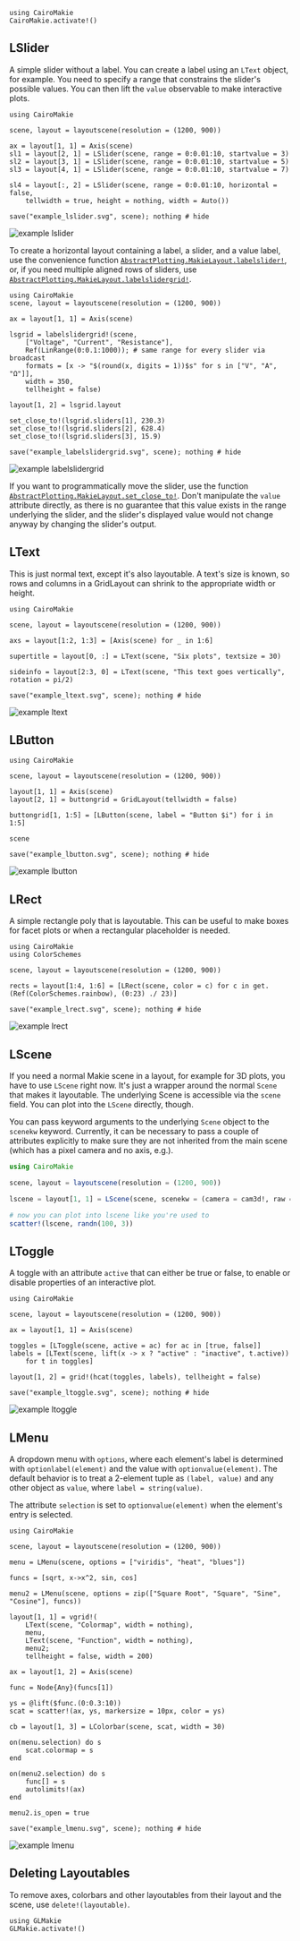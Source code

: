 ```@eval
using CairoMakie
CairoMakie.activate!()
```

## LSlider

A simple slider without a label. You can create a label using an `LText` object,
for example. You need to specify a range that constrains the slider's possible values.
You can then lift the `value` observable to make interactive plots.

```@example
using CairoMakie

scene, layout = layoutscene(resolution = (1200, 900))

ax = layout[1, 1] = Axis(scene)
sl1 = layout[2, 1] = LSlider(scene, range = 0:0.01:10, startvalue = 3)
sl2 = layout[3, 1] = LSlider(scene, range = 0:0.01:10, startvalue = 5)
sl3 = layout[4, 1] = LSlider(scene, range = 0:0.01:10, startvalue = 7)

sl4 = layout[:, 2] = LSlider(scene, range = 0:0.01:10, horizontal = false,
    tellwidth = true, height = nothing, width = Auto())

save("example_lslider.svg", scene); nothing # hide
```

![example lslider](example_lslider.svg)

To create a horizontal layout containing a label, a slider, and a value label, use the convenience function [`AbstractPlotting.MakieLayout.labelslider!`](@ref), or, if you need multiple aligned rows of sliders, use [`AbstractPlotting.MakieLayout.labelslidergrid!`](@ref).

```@example
using CairoMakie
scene, layout = layoutscene(resolution = (1200, 900))

ax = layout[1, 1] = Axis(scene)

lsgrid = labelslidergrid!(scene,
    ["Voltage", "Current", "Resistance"],
    Ref(LinRange(0:0.1:1000)); # same range for every slider via broadcast
    formats = [x -> "$(round(x, digits = 1))$s" for s in ["V", "A", "Ω"]],
    width = 350,
    tellheight = false)
    
layout[1, 2] = lsgrid.layout

set_close_to!(lsgrid.sliders[1], 230.3)
set_close_to!(lsgrid.sliders[2], 628.4)
set_close_to!(lsgrid.sliders[3], 15.9)

save("example_labelslidergrid.svg", scene); nothing # hide
```

![example labelslidergrid](example_labelslidergrid.svg)

If you want to programmatically move the slider, use the function [`AbstractPlotting.MakieLayout.set_close_to!`](@ref).
Don't manipulate the `value` attribute directly, as there is no guarantee that
this value exists in the range underlying the slider, and the slider's displayed value would
not change anyway by changing the slider's output.

## LText

This is just normal text, except it's also layoutable. A text's size is known,
so rows and columns in a GridLayout can shrink to the appropriate width or height.

```@example
using CairoMakie

scene, layout = layoutscene(resolution = (1200, 900))

axs = layout[1:2, 1:3] = [Axis(scene) for _ in 1:6]

supertitle = layout[0, :] = LText(scene, "Six plots", textsize = 30)

sideinfo = layout[2:3, 0] = LText(scene, "This text goes vertically", rotation = pi/2)

save("example_ltext.svg", scene); nothing # hide
```

![example ltext](example_ltext.svg)

## LButton

```@example
using CairoMakie

scene, layout = layoutscene(resolution = (1200, 900))

layout[1, 1] = Axis(scene)
layout[2, 1] = buttongrid = GridLayout(tellwidth = false)

buttongrid[1, 1:5] = [LButton(scene, label = "Button $i") for i in 1:5]

scene

save("example_lbutton.svg", scene); nothing # hide
```

![example lbutton](example_lbutton.svg)


## LRect

A simple rectangle poly that is layoutable. This can be useful to make boxes for
facet plots or when a rectangular placeholder is needed.

```@example
using CairoMakie
using ColorSchemes

scene, layout = layoutscene(resolution = (1200, 900))

rects = layout[1:4, 1:6] = [LRect(scene, color = c) for c in get.(Ref(ColorSchemes.rainbow), (0:23) ./ 23)]

save("example_lrect.svg", scene); nothing # hide
```

![example lrect](example_lrect.svg)

## LScene

If you need a normal Makie scene in a layout, for example for 3D plots, you have
to use `LScene` right now. It's just a wrapper around the normal `Scene` that
makes it layoutable. The underlying Scene is accessible via the `scene` field.
You can plot into the `LScene` directly, though.

You can pass keyword arguments to the underlying `Scene` object to the `scenekw` keyword.
Currently, it can be necessary to pass a couple of attributes explicitly to make sure they
are not inherited from the main scene (which has a pixel camera and no axis, e.g.).

```julia
using CairoMakie

scene, layout = layoutscene(resolution = (1200, 900))

lscene = layout[1, 1] = LScene(scene, scenekw = (camera = cam3d!, raw = false))

# now you can plot into lscene like you're used to
scatter!(lscene, randn(100, 3))
```


## LToggle

A toggle with an attribute `active` that can either be true or false, to enable
or disable properties of an interactive plot.

```@example
using CairoMakie

scene, layout = layoutscene(resolution = (1200, 900))

ax = layout[1, 1] = Axis(scene)

toggles = [LToggle(scene, active = ac) for ac in [true, false]]
labels = [LText(scene, lift(x -> x ? "active" : "inactive", t.active))
    for t in toggles]

layout[1, 2] = grid!(hcat(toggles, labels), tellheight = false)

save("example_ltoggle.svg", scene); nothing # hide
```

![example ltoggle](example_ltoggle.svg)


## LMenu

A dropdown menu with `options`, where each element's label is determined with `optionlabel(element)`
and the value with `optionvalue(element)`. The default behavior is to treat a 2-element tuple
as `(label, value)` and any other object as `value`, where `label = string(value)`.

The attribute `selection` is set to `optionvalue(element)` when the element's entry is selected.



```@example
using CairoMakie

scene, layout = layoutscene(resolution = (1200, 900))

menu = LMenu(scene, options = ["viridis", "heat", "blues"])

funcs = [sqrt, x->x^2, sin, cos]

menu2 = LMenu(scene, options = zip(["Square Root", "Square", "Sine", "Cosine"], funcs))

layout[1, 1] = vgrid!(
    LText(scene, "Colormap", width = nothing),
    menu,
    LText(scene, "Function", width = nothing),
    menu2;
    tellheight = false, width = 200)

ax = layout[1, 2] = Axis(scene)

func = Node{Any}(funcs[1])

ys = @lift($func.(0:0.3:10))
scat = scatter!(ax, ys, markersize = 10px, color = ys)

cb = layout[1, 3] = LColorbar(scene, scat, width = 30)

on(menu.selection) do s
    scat.colormap = s
end

on(menu2.selection) do s
    func[] = s
    autolimits!(ax)
end

menu2.is_open = true

save("example_lmenu.svg", scene); nothing # hide
```

![example lmenu](example_lmenu.svg)


## Deleting Layoutables

To remove axes, colorbars and other layoutables from their layout and the scene,
use `delete!(layoutable)`.

```@eval
using GLMakie
GLMakie.activate!()
```
